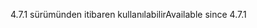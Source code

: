 <span data-ttu-id="96b63-101">4.7.1 sürümünden itibaren kullanılabilir</span><span class="sxs-lookup"><span data-stu-id="96b63-101">Available since 4.7.1</span></span>